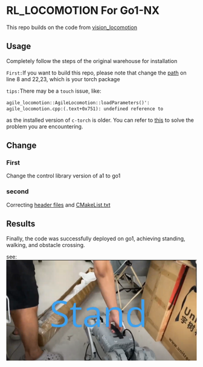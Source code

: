 #  RL_LOCOMOTION For Go1-NX

This repo builds on the code from [vision_locomotion](https://github.com/antonilo/vision_locomotion)

## Usage
Completely follow the steps of the original warehouse for installation

`First:`If you want to build this repo, please note that change the [path](./controller/CMakeLists.txt) on line 8 and 22,23, which is your torch package


`tips:`There may be a `touch` issue, like:
```
agile_locomotion::AgileLocomotion::loadParameters()': agile_locomotion.cpp:(.text+0x751): undefined reference to 
```
as the installed version of `c-torch` is older. You can refer to [this](https://github.com/antonilo/vision_locomotion/issues/2) to solve the problem you are encountering.

## Change
### First
Change the control library version of a1 to go1


### second
Correcting [header files](./controller/include/) and [CMakeList.txt](./controller/CMakeLists.txt)



## Results
Finally, the code was successfully deployed on go1, achieving standing, walking, and obstacle crossing.

see:
[![IMAGE ALT TEXT HERE](./media/figure.png)](https://youtu.be/enUWW-HN4iI?si=hKq9QN-5COx_rRit)

